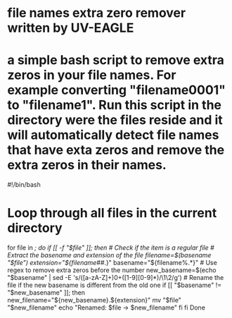 # file names extra zero remover written by UV-EAGLE
# a simple bash script to remove extra zeros in your file names. For example converting "filename0001" to "filename1". Run this script in the directory were the files reside and it will automatically detect file names that have exta zeros and remove the extra zeros in their names. 

#!/bin/bash
# Loop through all files in the current directory
for file in *; do
    if [[ -f "$file" ]]; then  # Check if the item is a regular file
        # Extract the basename and extension of the file
        filename=$(basename "$file")
        extension="${filename##*.}"
        basename="${filename%.*}"
        # Use regex to remove extra zeros before the number
        new_basename=$(echo "$basename" | sed -E 's/([a-zA-Z]+)0+([1-9][0-9]*)/\1\2/g')
        # Rename the file if the new basename is different from the old one
        if [[ "$basename" != "$new_basename" ]]; then
            new_filename="${new_basename}.${extension}"
            mv "$file" "$new_filename"
            echo "Renamed: $file -> $new_filename"
        fi
    fi
Done


